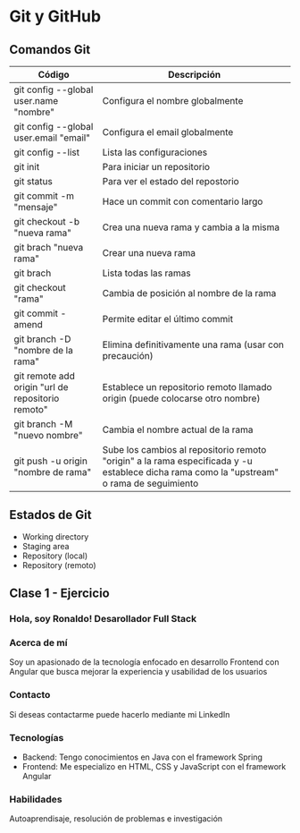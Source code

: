 # Git y GitHub

## Comandos Git

| Código                                            | Descripción                                                                                                                               |
| ------------------------------------------------- | ----------------------------------------------------------------------------------------------------------------------------------------- |
| git config --global user.name "nombre"            | Configura el nombre globalmente                                                                                                           |
| git config --global user.email "email"            | Configura el email globalmente                                                                                                            |
| git config --list                                 | Lista las configuraciones                                                                                                                 |
| git init                                          | Para iniciar un repositorio                                                                                                               |
| git status                                        | Para ver el estado del repostorio                                                                                                         |
| git commit -m "mensaje"                           | Hace un commit con comentario largo                                                                                                       |
| git checkout -b "nueva rama"                      | Crea una nueva rama y cambia a la misma                                                                                                   |
| git brach "nueva rama"                            | Crear una nueva rama                                                                                                                      |
| git brach                                         | Lista todas las ramas                                                                                                                     |
| git checkout "rama"                               | Cambia de posición al nombre de la rama                                                                                                   |
| git commit -amend                                 | Permite editar el último commit                                                                                                           |
| git branch -D "nombre de la rama"                 | Elimina definitivamente una rama (usar con precaución)                                                                                    |
| git remote add origin "url de repositorio remoto" | Establece un repositorio remoto llamado origin (puede colocarse otro nombre)                                                              |
| git branch -M "nuevo nombre"                      | Cambia el nombre actual de la rama                                                                                                        |
| git push -u origin "nombre de rama"               | Sube los cambios al repositorio remoto "origin" a la rama especificada y -u establece dicha rama como la "upstream" o rama de seguimiento |

## Estados de Git

- Working directory
- Staging area
- Repository (local)
- Repository (remoto)

## Clase 1 - Ejercicio

### Hola, soy Ronaldo! Desarollador Full Stack

### Acerca de mí

Soy un apasionado de la tecnología enfocado en desarrollo Frontend con Angular que busca mejorar la experiencia y usabilidad de los usuarios

### Contacto

Si deseas contactarme puede hacerlo mediante mi LinkedIn

### Tecnologías

- Backend: Tengo conocimientos en Java con el framework Spring
- Frontend: Me especializo en HTML, CSS y JavaScript con el framework Angular

### Habilidades

Autoaprendisaje, resolución de problemas e investigación
